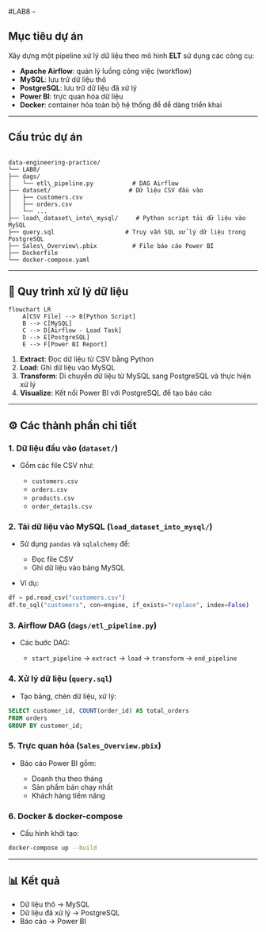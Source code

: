 
#LAB8 - 
##  Mục tiêu dự án

Xây dựng một pipeline xử lý dữ liệu theo mô hình **ELT** sử dụng các công cụ:

- **Apache Airflow**: quản lý luồng công việc (workflow)
- **MySQL**: lưu trữ dữ liệu thô
- **PostgreSQL**: lưu trữ dữ liệu đã xử lý
- **Power BI**: trực quan hóa dữ liệu
- **Docker**: container hóa toàn bộ hệ thống để dễ dàng triển khai

---

## Cấu trúc dự án

```

data-engineering-practice/
└── LAB8/
├── dags/
│   └── etl\_pipeline.py           # DAG Airflow
├── dataset/                      # Dữ liệu CSV đầu vào
│   ├── customers.csv
│   ├── orders.csv
│   └── ...
├── load\_dataset\_into\_mysql/     # Python script tải dữ liệu vào MySQL
├── query.sql                    # Truy vấn SQL xử lý dữ liệu trong PostgreSQL
├── Sales\_Overview\.pbix          # File báo cáo Power BI
├── Dockerfile
└── docker-compose.yaml

````

---

## 🔄 Quy trình xử lý dữ liệu

```mermaid
flowchart LR
    A[CSV File] --> B[Python Script]
    B --> C[MySQL]
    C --> D[Airflow - Load Task]
    D --> E[PostgreSQL]
    E --> F[Power BI Report]
````

1. **Extract**: Đọc dữ liệu từ CSV bằng Python
2. **Load**: Ghi dữ liệu vào MySQL
3. **Transform**: Di chuyển dữ liệu từ MySQL sang PostgreSQL và thực hiện xử lý
4. **Visualize**: Kết nối Power BI với PostgreSQL để tạo báo cáo

---

## ⚙️ Các thành phần chi tiết

### 1. Dữ liệu đầu vào (`dataset/`)

* Gồm các file CSV như:

  * `customers.csv`
  * `orders.csv`
  * `products.csv`
  * `order_details.csv`

### 2. Tải dữ liệu vào MySQL (`load_dataset_into_mysql/`)

* Sử dụng `pandas` và `sqlalchemy` để:

  * Đọc file CSV
  * Ghi dữ liệu vào bảng MySQL
* Ví dụ:

```python
df = pd.read_csv("customers.csv")
df.to_sql("customers", con=engine, if_exists="replace", index=False)
```

### 3. Airflow DAG (`dags/etl_pipeline.py`)

* Các bước DAG:

  * `start_pipeline` → `extract` → `load` → `transform` → `end_pipeline`

### 4. Xử lý dữ liệu (`query.sql`)

* Tạo bảng, chèn dữ liệu, xử lý:

```sql
SELECT customer_id, COUNT(order_id) AS total_orders
FROM orders
GROUP BY customer_id;
```

### 5. Trực quan hóa (`Sales_Overview.pbix`)

* Báo cáo Power BI gồm:

  * Doanh thu theo tháng
  * Sản phẩm bán chạy nhất
  * Khách hàng tiềm năng

### 6. Docker & docker-compose

* Cấu hình khởi tạo:

```bash
docker-compose up --build
```

---

## 📊 Kết quả

* Dữ liệu thô → MySQL
* Dữ liệu đã xử lý → PostgreSQL
* Báo cáo → Power BI

